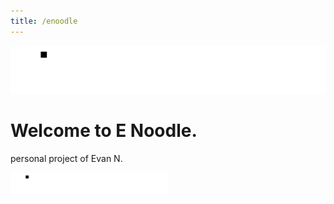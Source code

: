 ```yaml
---
title: /enoodle
---
```


![E Noodle text logo animation](docs/assets/Script-intro_anim_v3.4.gif)

# Welcome to E Noodle.

personal project of Evan N.

<img src="docs/assets/Script-intro_anim_v3.4.gif" alt="Sample Image" style="width:50%; height:auto;">
